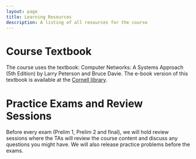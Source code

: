 ```yaml
---
layout: page
title: Learning Resources
description: A listing of all resources for the course
---
```


# Course Textbook
The course uses the textbook: Computer Networks: A Systems Approach (5th Edition) by Larry Peterson and Bruce Davie. The e-book version of this textbook is available at the [Cornell library](https://www.library.cornell.edu/).


# Practice Exams and Review Sessions
Before every exam (Prelim 1, Prelim 2 and final), we will hold review sessions where the TAs will review the course content and discuss any questions you might have. We will also release practice problems before the exams.


